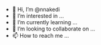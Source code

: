 - 👋 Hi, I’m @nnakedi
- 👀 I’m interested in ...
- 🌱 I’m currently learning ...
- 💞️ I’m looking to collaborate on ...
- 📫 How to reach me ...

<!---
nnakedi/nnakedi is a ✨ special ✨ repository because its `README.md` (this file) appears on your GitHub profile.
You can click the Preview link to take a look at your changes.
--->
